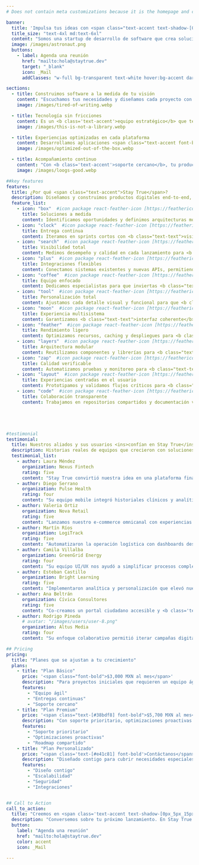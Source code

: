 ```yaml
---
# Does not contain meta customizations because it is the homepage and config is already set in the config file

banner:
  title: 'Impulsa tus ideas con <span class="text-accent text-shadow-[0px_5px_15px] shadow-accent/10">Stay True</span> <span class="text-secondary">experiencias digitales</span>'
  title_size: "text-4xl md:text-6xl"
  content: "Somos una startup de desarrollo de software que crea soluciones web, mobile y desktop centradas en las personas. Construimos plataformas seguras, escalables y listas para crecer con tu negocio."
  image: /images/astronaut.png
  buttons:
    - label: Agenda una reunión
      href: "mailto:hola@staytrue.dev"
      target: "_blank"
      icon: _Mail
      addClasses: "w-full bg-transparent text-white hover:bg-accent dark:border-white/10 dark:border"

sections:
  - title: Construimos software a la medida de tu visión
    content: "Escuchamos tus necesidades y diseñamos cada proyecto con una estrategia clara. <b class='text-accent'>Stay True</b> combina metodologías ágiles y experiencia multidisciplinaria para lanzar productos que marcan la diferencia."
    image: /images/tired-of-writing.webp

  - title: Tecnología sin fricciones
    content: Es un <b class='text-accent'>equipo estratégico</b> que te acompaña en todo el ciclo de vida digital. No heredamos complejidad innecesaria, priorizamos integraciones limpias y soporte continuo.<br/>Si ya cuentas con plataformas en producción, las potenciamos sin detener tu operación.
    image: /images/this-is-not-a-library.webp

  - title: Experiencias optimizadas en cada plataforma
    content: Desarrollamos aplicaciones <span class="text-accent font-bold">web</span>, <span class="text-[#38bdf8] font-bold">mobile</span> y <span class="text-[#e41c81] font-bold">desktop</span> con componentes de alto rendimiento para ofrecer <b class='text-accent'>experiencias consistentes</b>. <br/> Configuramos CI/CD, analítica y SEO desde el día uno para acelerar tus lanzamientos.
    image: /images/optimized-out-of-the-box.webp

  - title: Acompañamiento continuo
    content: "Con <b class='text-accent'>soporte cercano</b>, tu producto evoluciona con cada feedback del mercado.<br/> <br/>Olvídate de procesos rígidos. Stay True mantiene todo <b class='text-accent'>simple y extensible</b>, para que te concentres en el crecimiento mientras nosotros construimos por ti."
    image: /images/loogs-good.webp

##key features
features:
  title: ¿Por qué <span class="text-accent">Stay True</span>?
  description: Diseñamos y construimos productos digitales end-to-end, brindando **herramientas y procesos** para que te concentres en entregar valor.
  feature_list:
    - icon: "box"  #icon package react-feather-icon [https://feathericons.com/]
      title: Soluciones a medida
      content: Identificamos oportunidades y definimos arquitecturas modulares para <b class="text-text">impulsar tu negocio</b>.
    - icon: "clock"  #icon package react-feather-icon [https://feathericons.com/]
      title: Entrega continua
      content: Iteramos en sprints cortos con <b class="text-text">visibilidad total del progreso</b>.
    - icon: "search"  #icon package react-feather-icon [https://feathericons.com/]
      title: Visibilidad total
      content: Medimos desempeño y calidad en cada lanzamiento para <b class="text-text">decisiones basadas en datos</b>.
    - icon: "plus"  #icon package react-feather-icon [https://feathericons.com/]
      title: Integraciones flexibles
      content: Conectamos sistemas existentes y nuevas APIs, permitiendo <b class="text-text">escalabilidad sin fricciones</b>.
    - icon: "coffee"  #icon package react-feather-icon [https://feathericons.com/]
      title: Equipo enfocado
      content: Dedicamos especialistas para que inviertas <b class="text-text">tu tiempo en la estrategia</b>.
    - icon: "tool"  #icon package react-feather-icon [https://feathericons.com/]
      title: Personalización total
      content: Ajustamos cada detalle visual y funcional para que <b class="text-text">tu marca destaque</b>.
    - icon: "moon"  #icon package react-feather-icon [https://feathericons.com/]
      title: Experiencia multisistema
      content: Garantizamos <b class="text-text">interfaz coherente</b> en modo claro y oscuro en todas las plataformas.
    - icon: "feather"  #icon package react-feather-icon [https://feathericons.com/]
      title: Rendimiento ligero
      content: Optimizamos recursos, caching y despliegues para <b class="text-text">cargas ultrarrápidas</b>.
    - icon: "layers"  #icon package react-feather-icon [https://feathericons.com/]
      title: Arquitectura modular
      content: Reutilizamos componentes y librerías para <b class="text-text">acelerar nuevas funcionalidades</b>.
    - icon: "zap"  #icon package react-feather-icon [https://feathericons.com/]
      title: Calidad verificable
      content: Automatizamos pruebas y monitoreo para <b class="text-text">productos confiables desde el día uno</b>.
    - icon: "layout"  #icon package react-feather-icon [https://feathericons.com/]
      title: Experiencias centradas en el usuario
      content: Prototipamos y validamos flujos críticos para <b class="text-text">maximizar la adopción</b>.
    - icon: "code"  #icon package react-feather-icon [https://feathericons.com/]
      title: Colaboración transparente
      content: Trabajamos en repositorios compartidos y documentación viva para <b class="text-text">decisiones informadas</b>.





#testimonial
testimonial:
  title: Nuestros aliados y sus usuarios <ins>confían en Stay True</ins>
  description: Historias reales de equipos que crecieron con soluciones hechas a la medida.
  testimonial_list:
    - author: Laura Méndez
      organization: Nexus Fintech
      rating: five
      content: "Stay True convirtió nuestra idea en una plataforma financiera <b class='text-accent'>lista para escalar</b> en tiempo récord."
    - author: Diego Serrano
      organization: Pulse Health
      rating: four
      content: "Su equipo mobile integró historiales clínicos y analítica en una única app, manteniendo <b class='text-accent'>datos seguros</b>."
    - author: Valeria Ortiz
      organization: Nova Retail
      rating: five
      content: "Lanzamos nuestro e-commerce omnicanal con experiencias <b class='text-accent'>consistentes en cada pantalla</b>."
    - author: Martín Ríos
      organization: LogiTrack
      rating: five
      content: "Automatizaron la operación logística con dashboards desktop y alertas en tiempo real <b class='text-accent'>que ahorran horas</b>."
    - author: Camila Villalba
      organization: GreenGrid Energy
      rating: four
      content: "Su equipo UI/UX nos ayudó a simplificar procesos complejos y <b class='text-accent'>mejorar la adopción</b> interna."
    - author: Esteban Castillo
      organization: Bright Learning
      rating: five
      content: "Implementaron analítica y personalización que elevó nuestro engagement educativo <b class='text-accent'>en un 40%</b>."
    - author: Ana Beltrán
      organization: Cívica Consultores
      rating: five
      content: "Co-creamos un portal ciudadano accesible y <b class='text-accent'>fácil de mantener</b> para nuestros equipos técnicos."
    - author: Rodrigo Pineda
      # avatar: "/images/users/user-8.png"
      organization: Altus Media
      rating: four
      content: "Su enfoque colaborativo permitió iterar campañas digitales con <b class='text-accent'>datos confiables</b> desde el primer sprint."

## Pricing
pricing:
  title: "Planes que se ajustan a tu crecimiento"
  plans:
    - title: "Plan Básico"
      price: '<span class="font-bold">$3,000 MXN al mes</span>'
      description: "Para proyectos iniciales que requieren un equipo ágil y entregas continuas."
      features:
        - "Equipo ágil"
        - "Entregas continuas"
        - "Soporte cercano"
    - title: "Plan Premium"
      price: '<span class="text-[#38bdf8] font-bold">$5,700 MXN al mes</span>'
      description: "Con soporte prioritario, optimizaciones proactivas y roadmap compartido."
      features:
        - "Soporte prioritario"
        - "Optimizaciones proactivas"
        - "Roadmap compartido"
    - title: "Plan Personalizado"
      price: "<span class='text-[#e41c81] font-bold'>Contáctanos</span>"
      description: "Diseñado contigo para cubrir necesidades especiales de escalabilidad, seguridad o integraciones."
      features:
        - "Diseño contigo"
        - "Escalabilidad"
        - "Seguridad"
        - "Integraciones"


## Call to Action
call_to_action:
  title: "Creemos en <span class='text-accent text-shadow-[0px_5px_15px]'>software</span> que impulsa <span class='text-[#38bdf8] text-shadow-[0px_5px_15px]'>negocios reales</span>."
  description: "Conversemos sobre tu próximo lanzamiento. En Stay True alineamos estrategia, diseño y tecnología para crear productos memorables."
  button:
    label: "Agenda una reunión"
    href: "mailto:hola@staytrue.dev"
    color: accent
    icon: _Mail

---
```

